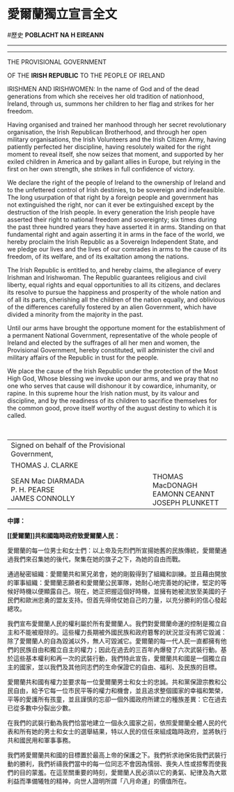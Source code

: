 # 愛爾蘭獨立宣言全文
#歷史
**POBLACHT NA H EIREANN**

* * *

* * *

THE PROVISIONAL GOVERNMENT

OF THE
**IRISH REPUBLIC**
TO THE PEOPLE OF IRELAND

IRISHMEN AND IRISHWOMEN: In the name of God and of the dead generations from which she receives her old tradition of nationhood, Ireland, through us, summons her children to her flag and strikes for her freedom.

Having organised and trained her manhood through her secret revolutionary organisation, the Irish Republican Brotherhood, and through her open military organisations, the Irish Volunteers and the Irish Citizen Army, having patiently perfected her discipline, having resolutely waited for the right moment to reveal itself, she now seizes that moment, and supported by her exiled children in America and by gallant allies in Europe, but relying in the first on her own strength, she strikes in full confidence of victory.

We declare the right of the people of Ireland to the ownership of Ireland and to the unfettered control of Irish destinies, to be sovereign and indefeasible. The long usurpation of that right by a foreign people and government has not extinguished the right, nor can it ever be extinguished except by the destruction of the Irish people. In every generation the Irish people have asserted their right to national freedom and sovereignty; six times during the past three hundred years they have asserted it in arms. Standing on that fundamental right and again asserting it in arms in the face of the world, we hereby proclaim the Irish Republic as a Sovereign Independent State, and we pledge our lives and the lives of our comrades in arms to the cause of its freedom, of its welfare, and of its exaltation among the nations.

The Irish Republic is entitled to, and hereby claims, the allegiance of every Irishman and Irishwoman. The Republic guarantees religious and civil liberty, equal rights and equal opportunities to all its citizens, and declares its resolve to pursue the happiness and prosperity of the whole nation and of all its parts, cherishing all the children of the nation equally, and oblivious of the differences carefully fostered by an alien Government, which have divided a minority from the majority in the past.

Until our arms have brought the opportune moment for the establishment of a permanent National Government, representative of the whole people of Ireland and elected by the suffrages of all her men and women, the Provisional Government, hereby constituted, will administer the civil and military affairs of the Republic in trust for the people.

We place the cause of the Irish Republic under the protection of the Most High God, Whose blessing we invoke upon our arms, and we pray that no one who serves that cause will dishonour it by cowardice, inhumanity, or rapine. In this supreme hour the Irish nation must, by its valour and discipline, and by the readiness of its children to sacrifice themselves for the common good, prove itself worthy of the august destiny to which it is called. 

 

|     |     |
| --- | --- |
| Signed on behalf of the Provisional Government, |     |
| THOMAS J. CLARKE |     |
| SEAN Mac DIARMADA<br> P. H. PEARSE<br> JAMES CONNOLLY | THOMAS MacDONAGH<br> EAMONN CEANNT<br> JOSEPH PLUNKETT |

**中譯：**

**[[愛爾蘭]]共和國臨時政府致愛爾蘭人民：**

愛爾蘭的每一位男士和女士們：以上帝及先烈們所宣揚她舊的民族傳統，愛爾蘭通過我們來召集她的後代，聚集在她的旗子之下，為她的自由而戰。

通過秘密組織：愛爾蘭共和黨兄弟會，她的剛毅得到了組織和訓練。並且藉由開放的軍事組織：愛爾蘭志願者和愛爾蘭公民軍隊，她耐心地完善她的紀律，堅定的等候好時機以便顯露自己。現在，她正把握這個好時機，並擁有她被流放至美國的子民們和歐洲忠勇的盟友支持。但首先得倚仗她自己的力量，以充分勝利的信心發起總攻。

我們宣布愛爾蘭人民的權利屬於所有愛爾蘭人。我們對愛爾蘭命運的控制是獨立自主和不能被廢除的。這些權力長期被外國民族和政府簒奪的狀況並沒有將它毀滅：除了愛爾蘭人的自為毀滅以外，無人可毀滅它。愛爾蘭的每一代人民一直都擁有他們的民族自由和獨立自主的權力；因此在過去的三百年內爆發了六次武裝行動。基於這些基本權利和再一次的武裝行動，我們特此宣告，愛爾蘭共和國是一個獨立自主的國家，並以我們及其他同志們的生命保證它的自由、福利、及民族的目標。

愛爾蘭共和國有權力並要求每一位愛爾蘭男士和女士的忠誠。共和黨保證宗教和公民自由，給予它每一位市民平等的權力和機會，並且追求整個國家的幸福和繁榮，平等的愛護所有孩童，並且謹慎的忘卻一個外國政府所建立的種族差異：它在過去已從多數中分裂出少數。

在我們的武裝行動為我們恰當地建立一個永久國家之前，依照愛爾蘭全體人民的代表和所有她的男士和女士的選舉結果，特以人民的信任來組成臨時政府，並將執行共和國民用和軍事事務。

我們將愛爾蘭共和國的目標置於最高上帝的保護之下。我們祈求祂保佑我們武裝行動的勝利，我們祈禱我們當中的每一位同志不會因為懦弱、喪失人性或掠奪而使我們的目的蒙羞。在這至關重要的時刻，愛爾蘭人民必須以它的勇氣、紀律及為大眾利益而準備犧牲的精神，向世人證明所謂「八月命運」的價值所在。

